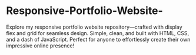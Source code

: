 # Responsive-Portfolio-Website-
Explore my responsive portfolio website repository—crafted with display flex and grid for seamless design. Simple, clean, and built with HTML, CSS, and a dash of JavaScript. Perfect for anyone to effortlessly create their own impressive online presence! 
